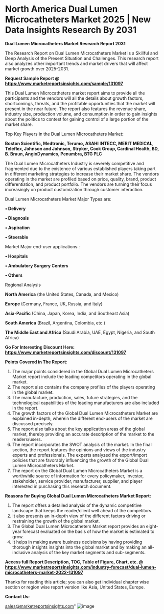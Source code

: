 # North America Dual Lumen Microcatheters Market 2025 | New Data Insights Research By 2031

<strong>Dual Lumen Microcatheters Market Research Report 2031</strong>

The Research Report on Dual Lumen Microcatheters Market is a Skillful and Deep Analysis of the Present Situation and Challenges. This research report also analyzes other important trends and market drivers that will affect market growth over 2025-2031.

<strong>Request Sample Report @ <a href=https://www.marketreportsinsights.com/sample/131097>https://www.marketreportsinsights.com/sample/131097</a></strong>

This Dual Lumen Microcatheters market report aims to provide all the participants and the vendors will all the details about growth factors, shortcomings, threats, and the profitable opportunities that the market will present in the near future. The report also features the revenue share, industry size, production volume, and consumption in order to gain insights about the politics to contest for gaining control of a large portion of the market share.

Top Key Players in the Dual Lumen Microcatheters Market:

<strong>Boston Scientific, Medtronic, Terumo, ASAHI INTECC, MERIT MEDICAL, Teleflex, Johnson and Johnson, Stryker, Cook Group, Cardinal Health, BD, B. Braun, AngioDynamics, Penumbra, BTG PLC</strong>

The Dual Lumen Microcatheters Industry is severely competitive and fragmented due to the existence of various established players taking part in different marketing strategies to increase their market share. The vendors operating in the market are profiled based on price, quality, brand, product differentiation, and product portfolio. The vendors are turning their focus increasingly on product customization through customer interaction.

Dual Lumen Microcatheters Market Major Types are:

<strong>• Delivery

• Diagnosis

• Aspiration

• Steerable</strong>

Market Major end-user applications :

<strong>• Hospitals

• Ambulatory Surgery Centers

• Others</strong>

Regional Analysis

</u><strong><b>North America</b></strong> (the United States, Canada, and Mexico)

<strong><b>Europe </b></strong>(Germany, France, UK, Russia, and Italy)

<strong><b>Asia-Pacific</b></strong> (China, Japan, Korea, India, and Southeast Asia)

<strong><b>South America</b></strong> (Brazil, Argentina, Colombia, etc.)

<strong><b>The Middle East and Africa</b></strong> (Saudi Arabia, UAE, Egypt, Nigeria, and South Africa)

<strong>Go For Interesting Discount Here: <a href=https://www.marketreportsinsights.com/discount/131097>https://www.marketreportsinsights.com/discount/131097</a></strong>

<strong>Points Covered in The Report:</strong>
<ol>
  <li>The major points considered in the Global Dual Lumen Microcatheters Market report include the leading competitors operating in the global market.</li>
  <li>The report also contains the company profiles of the players operating in the global market.</li>
  <li>The manufacture, production, sales, future strategies, and the technological capabilities of the leading manufacturers are also included in the report.</li>
  <li>The growth factors of the Global Dual Lumen Microcatheters Market are explained in-depth, wherein the different end-users of the market are discussed precisely.</li>
  <li>The report also talks about the key application areas of the global market, thereby providing an accurate description of the market to the readers/users.</li>
  <li>The report incorporates the SWOT analysis of the market. In the final section, the report features the opinions and views of the industry experts and professionals. The experts analyzed the export/import policies that are favorably influencing the growth of the Global Dual Lumen Microcatheters Market.</li>
  <li>The report on the Global Dual Lumen Microcatheters Market is a worthwhile source of information for every policymaker, investor, stakeholder, service provider, manufacturer, supplier, and player interested in purchasing this research document.</li>
</ol>
<strong>Reasons for Buying Global Dual Lumen Microcatheters Market Report:</strong>

<ol>
  <li>The report offers a detailed analysis of the dynamic competitive landscape that keeps the reader/client well ahead of the competitors.</li>
  <li>It also presents an in-depth view of the different factors driving or restraining the growth of the global market.</li>
  <li>The Global Dual Lumen Microcatheters Market report provides an eight-year forecast evaluated on the basis of how the market is estimated to grow.</li>
  <li>It helps in making aware business decisions by having providing thorough insights insights into the global market and by making an all-inclusive analysis of the key market segments and sub-segments.</li>
</ol>
<strong>Access full Report Description, TOC, Table of Figure, Chart, etc. @ <a href=https://www.marketreportsinsights.com/industry-forecast/dual-lumen-microcatheters-market-2022-131097>https://www.marketreportsinsights.com/industry-forecast/dual-lumen-microcatheters-market-2022-131097</a></strong>


Thanks for reading this article; you can also get individual chapter wise section or region wise report version like Asia, United States, Europe.

<strong>Contact Us:</strong>

sales@marketreportsinsights.com"
![image](https://github.com/user-attachments/assets/58096474-aa49-4eaf-8c76-aac7aa74785c)

